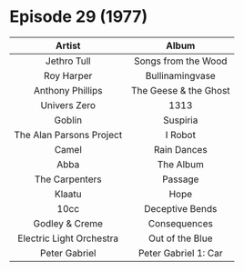 # Episode 29 (1977)

| Artist | Album |
| :---: | :---: |
| Jethro Tull | Songs from the Wood |
| Roy Harper | Bullinamingvase |
| Anthony Phillips | The Geese & the Ghost |
| Univers Zero | 1313  |
| Goblin | Suspiria |
| The Alan Parsons Project | I Robot |
| Camel | Rain Dances |
| Abba | The Album |
| The Carpenters | Passage |
| Klaatu | Hope |
| 10cc | Deceptive Bends |
| Godley & Creme | Consequences |
| Electric Light Orchestra | Out of the Blue |
| Peter Gabriel | Peter Gabriel 1: Car |